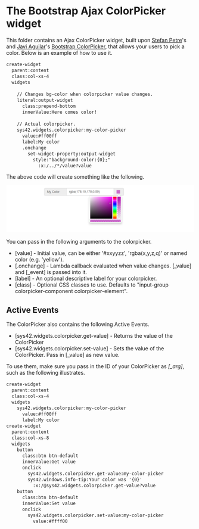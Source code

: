 The Bootstrap Ajax ColorPicker widget
========

This folder contains an Ajax ColorPicker widget, built upon [Stefan Petre](https://twitter.com/stefanpetre/)'s 
and [Javi Aguilar](https://itsjavi.com/)'s [Bootstrap ColorPicker](https://itsjavi.com/bootstrap-colorpicker/), that 
allows your users to pick a color. Below is an example of how to use it.

```
create-widget
  parent:content
  class:col-xs-4
  widgets

    // Changes bg-color when colorpicker value changes.
    literal:output-widget
      class:prepend-bottom
      innerValue:Here comes color!

    // Actual colorpicker.
    sys42.widgets.colorpicker:my-color-picker
      value:#ff00ff
      label:My color
      .onchange
        set-widget-property:output-widget
          style:"background-color:{0};"
            :x:/../*/value?value
```

The above code will create something like the following.

![alt tag](components/bootstrap/widgets/colorpicker/screenshots/colorpicker-example-screenshot.png)

You can pass in the following arguments to the colorpicker.

* [value] - Initial value, can be either '#xxyyzz', 'rgba(x,y,z,q)' or named color (e.g. 'yellow').
* [.onchange] - Lambda callback evaluated when value changes. [_value] and [_event] is passed into it.
* [label] - An optional descriptive label for your colorpicker.
* [class] - Optional CSS classes to use. Defaults to "input-group colorpicker-component colorpicker-element".

## Active Events

The ColorPicker also contains the following Active Events.

* [sys42.widgets.colorpicker.get-value] - Returns the value of the ColorPicker
* [sys42.widgets.colorpicker.set-value] - Sets the value of the ColorPicker. Pass in [_value] as new value.

To use them, make sure you pass in the ID of your ColorPicker as *[_arg]*, such as the following illustrates.

```
create-widget
  parent:content
  class:col-xs-4
  widgets
    sys42.widgets.colorpicker:my-color-picker
      value:#ff00ff
      label:My color
create-widget
  parent:content
  class:col-xs-8
  widgets
    button
      class:btn btn-default
      innerValue:Get value
      onclick
        sys42.widgets.colorpicker.get-value:my-color-picker
        sys42.windows.info-tip:Your color was '{0}'
          :x:/@sys42.widgets.colorpicker.get-value?value
    button
      class:btn btn-default
      innerValue:Set value
      onclick
        sys42.widgets.colorpicker.set-value:my-color-picker
          value:#ffff00
```

